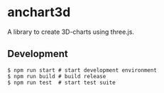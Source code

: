 # anchart3d

A library to create 3D-charts using three.js.

## Development

```shell
$ npm run start # start development environment
$ npm run build # build release
$ npm run test  # start test suite
```
